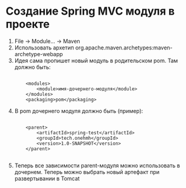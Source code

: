 # Создание Spring MVC модуля в проекте

1. File -> Module... -> Maven 
1. Использовать архетип org.apache.maven.archetypes:maven-archetype-webapp
1. Идея сама пропишет новый модуль в родительском pom. Там должно быть:
   <pre><code>
       &lt;modules>
           &lt;module>имя-дочернего-модуля&lt;/module>
       &lt;/modules>
       &lt;packaging>pom&lt;/packaging>
   </code></pre>
1. В pom дочернего модуля должно быть (пример):
   <pre><code>
       &lt;parent>
           &lt;artifactId>spring-test&lt;/artifactId>
           &lt;groupId>tech.onehmh&lt;/groupId>
           &lt;version>1.0-SNAPSHOT&lt;/version>
       &lt;/parent>
    </code></pre>
1. Теперь все зависимости parent-модуля можно использовать в дочернем.
   Теперь можно выбрать новый артефакт при развертывании в Tomcat
   